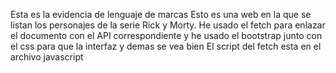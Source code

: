 Esta es la evidencia de lenguaje de marcas
Esto es una web en la que se listan los personajes de la serie Rick y Morty.
He usado el fetch para enlazar el documento con el API correspondiente y he usado el bootstrap junto con el css para que la interfaz y demas se vea bien
El script del fetch esta en el archivo javascript
